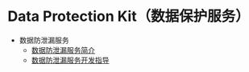 # Data Protection Kit（数据保护服务）

- 数据防泄漏服务
  - [数据防泄漏服务简介](dlp-overview.md)
  <!--Del-->
  - [数据防泄漏服务开发指导](dlp-guidelines.md)
  <!--DelEnd-->
